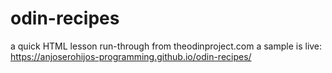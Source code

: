 # odin-recipes
a quick HTML lesson run-through from theodinproject.com
a sample is live: https://anjoserohijos-programming.github.io/odin-recipes/
